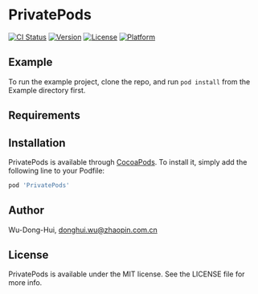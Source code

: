 # PrivatePods

[![CI Status](http://img.shields.io/travis/Wu-Dong-Hui/PrivatePods.svg?style=flat)](https://travis-ci.org/Wu-Dong-Hui/PrivatePods)
[![Version](https://img.shields.io/cocoapods/v/PrivatePods.svg?style=flat)](http://cocoapods.org/pods/PrivatePods)
[![License](https://img.shields.io/cocoapods/l/PrivatePods.svg?style=flat)](http://cocoapods.org/pods/PrivatePods)
[![Platform](https://img.shields.io/cocoapods/p/PrivatePods.svg?style=flat)](http://cocoapods.org/pods/PrivatePods)

## Example

To run the example project, clone the repo, and run `pod install` from the Example directory first.

## Requirements

## Installation

PrivatePods is available through [CocoaPods](http://cocoapods.org). To install
it, simply add the following line to your Podfile:

```ruby
pod 'PrivatePods'
```

## Author

Wu-Dong-Hui, donghui.wu@zhaopin.com.cn

## License

PrivatePods is available under the MIT license. See the LICENSE file for more info.
